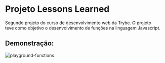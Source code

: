 # Projeto Lessons Learned #

 Segundo projeto do curso de desenvolvimento web da Trybe. O projeto teve como objetivo o desenvolvimento de funções na linguagem Javascript. 

## Demonstração: ##

![playground-functions](https://user-images.githubusercontent.com/110852595/211807565-c50b75bb-4708-473e-86fa-f9f8666382ea.png)

<!-- Olá, Tryber!
Esse é apenas um arquivo inicial para o README do seu projeto no qual você pode customizar e reutilizar todas as vezes que for executar o trybe-publisher.

Para deixá-lo com a sua cara, basta alterar o seguinte arquivo da sua máquina: ~/.student-repo-publisher/custom/_NEW_README.md

É essencial que você preencha esse documento por conta própria, ok?
Não deixe de usar nossas dicas de escrita de README de projetos, e deixe sua criatividade brilhar!
:warning: IMPORTANTE: você precisa deixar nítido:
- quais arquivos/pastas foram desenvolvidos por você; 
- quais arquivos/pastas foram desenvolvidos por outra pessoa estudante;
- quais arquivos/pastas foram desenvolvidos pela Trybe.
-->

